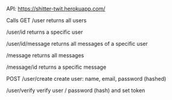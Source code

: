 API: https://shitter-twit.herokuapp.com/

Calls
GET
/user
returns all users

/user/id
returns a specific user

/user/id/message
returns all messages of a specific user

/message
returns all messages

/message/id
returns a specific message

POST
/user/create
create user: name, email, password (hashed)

/user/verify
verify user / password (hash) and set token